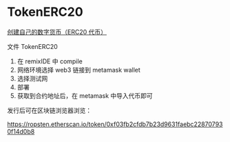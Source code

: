 # TokenERC20

[创建自己的数字货币（ERC20 代币）](https://learnblockchain.cn/2018/01/12/create_token/)


文件 TokenERC20

1. 在 remixIDE 中 compile
2. 网络环境选择 web3 链接到 metamask wallet
3. 选择测试网
4. 部署
5. 获取到合约地址后，在 metamask 中导入代币即可


发行后可在区块链浏览器浏览：

https://ropsten.etherscan.io/token/0xf03fb2cfdb7b23d9631faebc228707930f14d0b8
